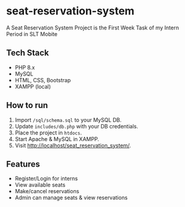 # seat-reservation-system
A Seat Reservation System Project is the First Week Task of my Intern Period in SLT Mobite

## Tech Stack
- PHP 8.x
- MySQL
- HTML, CSS, Bootstrap
- XAMPP (local)

## How to run
1. Import `/sql/schema.sql` to your MySQL DB.
2. Update `includes/db.php` with your DB credentials.
3. Place the project in `htdocs`.
4. Start Apache & MySQL in XAMPP.
5. Visit [http://localhost/seat_reservation_system/](http://localhost/seat_reservation_system/).

## Features
- Register/Login for interns
- View available seats
- Make/cancel reservations
- Admin can manage seats & view reservations



